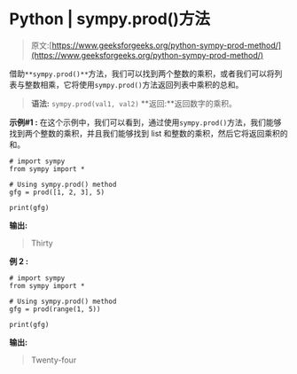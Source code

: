 # Python | sympy.prod()方法

> 原文:[https://www.geeksforgeeks.org/python-sympy-prod-method/](https://www.geeksforgeeks.org/python-sympy-prod-method/)

借助`**sympy.prod()**`方法，我们可以找到两个整数的乘积，或者我们可以将列表与整数相乘，它将使用`sympy.prod()`方法返回列表中乘积的总和。

> **语法:** `sympy.prod(val1, val2)`
> **返回:**返回数字的乘积。

**示例#1 :**
在这个示例中，我们可以看到，通过使用`sympy.prod()`方法，我们能够找到两个整数的乘积，并且我们能够找到 list 和整数的乘积，然后它将返回乘积的和。

```
# import sympy
from sympy import *

# Using sympy.prod() method
gfg = prod([1, 2, 3], 5)

print(gfg)
```

**输出:**

> Thirty

**例 2 :**

```
# import sympy
from sympy import *

# Using sympy.prod() method
gfg = prod(range(1, 5))

print(gfg)
```

**输出:**

> Twenty-four
